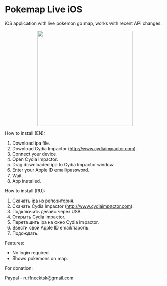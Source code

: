 # Pokemap Live iOS
iOS application with live pokemon go map, works with recent API changes.

<p align="center">
  <img src="https://github.com/ruffnecktsk/pokemap_live_ios/blob/master/Simulator.png" width="300"/>
</p>

How to install (EN):

1. Download ipa file.
2. Download Cydia Impactor (http://www.cydiaimpactor.com).
3. Connect your device.
4. Open Cydia Impactor.
5. Drag downloaded ipa to Cydia Impactor window.
6. Enter your Apple ID email/password.
7. Wait.
8. App installed.

How to install (RU):

1. Скачать ipa из репозитория.
2. Скачать Cydia Impactor (http://www.cydiaimpactor.com).
3. Подключить девайс через USB.
4. Открыть Cydia Impactor.
5. Перетащить ipa на окно Cydia impactor.
6. Ввести свой Apple ID email/пароль.
7. Подождать.


Features:

- No login required. 
- Shows pokemons on map. 

For donation:

Paypal - ruffnecktsk@gmail.com
